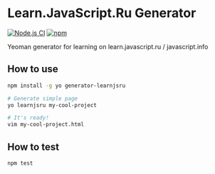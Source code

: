 # Learn.JavaScript.Ru Generator
[![Node.js CI](https://github.com/Seryiza/generator-learnjsru/actions/workflows/node.js.yml/badge.svg)](https://github.com/Seryiza/generator-learnjsru/actions/workflows/node.js.yml)
[![npm](https://img.shields.io/npm/v/generator-learnjsru)](https://www.npmjs.com/package/generator-learnjsru)

Yeoman generator for learning on learn.javascript.ru / javascript.info

## How to use
```bash
npm install -g yo generator-learnjsru

# Generate simple page
yo learnjsru my-cool-project

# It's ready!
vim my-cool-project.html
```

## How to test
```bash
npm test
```
